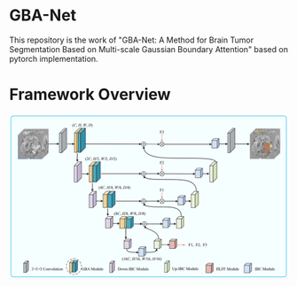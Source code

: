 # GBA-Net
This repository is the work of "GBA-Net: A Method for Brain Tumor Segmentation Based on Multi-scale Gaussian Boundary Attention" based on pytorch implementation.

# Framework Overview
![Alt text](https://github.com/Glory929/code/blob/main/img/network.png)



